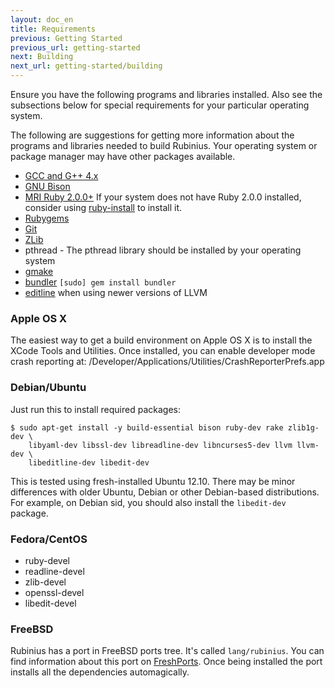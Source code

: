 ```yaml
---
layout: doc_en
title: Requirements
previous: Getting Started
previous_url: getting-started
next: Building
next_url: getting-started/building
---
```


Ensure you have the following programs and libraries installed. Also see the
subsections below for special requirements for your particular operating
system.

The following are suggestions for getting more information about the programs
and libraries needed to build Rubinius. Your operating system or package
manager may have other packages available.

  * [GCC and G++ 4.x](https://gcc.gnu.org/)
  * [GNU Bison](https://www.gnu.org/software/bison/)
  * [MRI Ruby 2.0.0+](https://www.ruby-lang.org/) If your system does not have
    Ruby 2.0.0 installed, consider using
    [ruby-install](https://github.com/postmodern/ruby-install) to install it.
  * [Rubygems](https://rubygems.org/)
  * [Git](https://git-scm.com/)
  * [ZLib](http://www.zlib.net/)
  * pthread - The pthread library should be installed by your operating system
  * [gmake](https://savannah.gnu.org/projects/make/)
  * [bundler](http://bundler.io/) `[sudo] gem install bundler`
  * [editline](http://thrysoee.dk/editline/) when using newer versions of LLVM


### Apple OS X

The easiest way to get a build environment on Apple OS X is to install the
XCode Tools and Utilities. Once installed, you can enable developer mode crash
reporting at: /Developer/Applications/Utilities/CrashReporterPrefs.app


### Debian/Ubuntu

Just run this to install required packages:

    $ sudo apt-get install -y build-essential bison ruby-dev rake zlib1g-dev \
        libyaml-dev libssl-dev libreadline-dev libncurses5-dev llvm llvm-dev \
        libeditline-dev libedit-dev

This is tested using fresh-installed Ubuntu 12.10. There may be minor differences with older
Ubuntu, Debian or other Debian-based distributions. For example, on Debian sid, you
should also install the `libedit-dev` package.

### Fedora/CentOS

  * ruby-devel
  * readline-devel
  * zlib-devel
  * openssl-devel
  * libedit-devel

### FreeBSD

Rubinius has a port in FreeBSD ports tree. It's called `lang/rubinius`. You
can find information about this port on [FreshPorts](https://www.freshports.org/lang/rubinius/). Once being
installed the port installs all the dependencies automagically.

